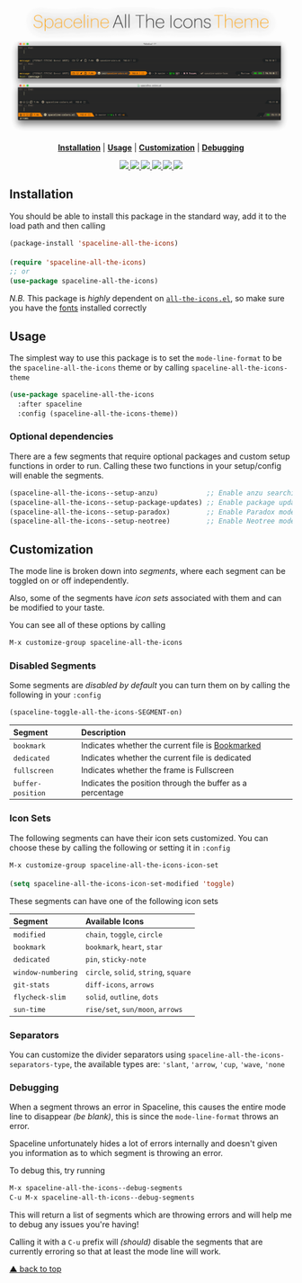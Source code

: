 <p align="center">
<img src="logo.png" width="1200">
</p>

<p align="center">
<b><a href="#installation">Installation</a></b>
|
<b><a href="#usage">Usage</a></b>
|
<b><a href="#customization">Customization</a></b>
|
<b><a href="#debugging">Debugging</a></b>
</p>

<p align="center">
  <b>
    <a href="https://melpa.org/#/spaceline-all-the-icons">
      <img src="https://melpa.org/packages/spaceline-all-the-icons-badge.svg" />
    </a>
  </b>
  <b>
    <a href="https://stable.melpa.org/#/spaceline-all-the-icons">
      <img src="https://stable.melpa.org/packages/spaceline-all-the-icons-badge.svg" />
    </a>
  </b>
  <b>
    <a href="https://github.com/domtronn/spaceline-all-the-icons.el/releases">
      <img src="https://img.shields.io/github/tag/domtronn/spaceline-all-the-icons.el.svg" />
    </a>
  </b>
  <b>
    <a href="https://github.com/domtronn/spaceline-all-the-icons.el/issues">
      <img src="https://img.shields.io/issuestats/i/github/domtronn/spaceline-all-the-icons.el.svg" />
    </a>
  </b>
  <b>
    <a href="https://github.com/domtronn/spaceline-all-the-icons.el/pulls">
      <img src="https://img.shields.io/issuestats/p/github/domtronn/spaceline-all-the-icons.el.svg" />
    </a>
  </b>
  <b>
    <a href="https://choosealicense.com/licenses/mit/">
      <img src="https://img.shields.io/github/license/mashape/apistatus.svg" />
    </a>
  </b>
</p>

## Installation

You should be able to install this package in the standard way, add it
to the load path and then calling

```el
(package-install 'spaceline-all-the-icons)

(require 'spaceline-all-the-icons)
;; or
(use-package spaceline-all-the-icons)
```

*N.B.* This package is *_highly_* dependent
on [`all-the-icons.el`](https://github.com/domtronn/all-the-icons.el), so make
sure you have the [fonts](https://github.com/domtronn/all-the-icons.el/tree/master/fonts)
installed correctly

## Usage

The simplest way to use this package is to set the `mode-line-format`
to be the `spaceline-all-the-icons` theme or by calling
`spaceline-all-the-icons-theme`

```el
(use-package spaceline-all-the-icons 
  :after spaceline
  :config (spaceline-all-the-icons-theme))
```

### Optional dependencies

There are a few segments that require optional packages and custom
setup functions in order to run.  Calling these two functions in your
setup/config will enable the segments.

```el
(spaceline-all-the-icons--setup-anzu)            ;; Enable anzu searching
(spaceline-all-the-icons--setup-package-updates) ;; Enable package update indicator
(spaceline-all-the-icons--setup-paradox)         ;; Enable Paradox mode line
(spaceline-all-the-icons--setup-neotree)         ;; Enable Neotree mode line
```

## Customization

The mode line is broken down into _segments_, where each segment can
be toggled on or off independently.

Also, some of the segments have _icon sets_ associated with them and
can be modified to your taste.

You can see all of these options by calling

```el
M-x customize-group spaceline-all-the-icons
```

### Disabled Segments

Some segments are _disabled by default_ you can turn them on by
calling the following in your `:config`

```el
(spaceline-toggle-all-the-icons-SEGMENT-on)
```

| Segment | Description |
| :-- | :-- |
| `bookmark` | Indicates whether the current file is [Bookmarked](https://emacswiki.org/emacs/BookMarks) |
| `dedicated` | Indicates whether the current file is dedicated |
| `fullscreen` | Indicates whether the frame is Fullscreen  |
| `buffer-position` | Indicates the position through the buffer as a percentage  |

### Icon Sets

The following segments can have their icon sets customized. You can
choose these by calling the following or setting it in `:config`

```el
M-x customize-group spaceline-all-the-icons-icon-set

(setq spaceline-all-the-icons-icon-set-modified 'toggle)
```

These segments can have one of the following icon sets

| Segment | Available Icons |
| :-- | :-- |
| `modified` | `chain`, `toggle`, `circle` |
| `bookmark` | `bookmark`, `heart`, `star` |
| `dedicated` | `pin`, `sticky-note` |
| `window-numbering` | `circle`, `solid`, `string`, `square` |
| `git-stats` | `diff-icons`, `arrows` |
| `flycheck-slim` | `solid`, `outline`, `dots` |
| `sun-time` | `rise/set`, `sun/moon`, `arrows` |

### Separators

You can customize the divider separators using
`spaceline-all-the-icons-separators-type`, the available types are:
`'slant`, `'arrow`, `'cup`, `'wave`, `'none`

### Debugging

When a segment throws an error in Spaceline, this causes the entire
mode line to disappear _(be blank)_, this is since the
`mode-line-format` throws an error. 

Spaceline unfortunately hides a lot of errors internally and doesn't
given you information as to which segment is throwing an error.

To debug this, try running 

```el
M-x spaceline-all-the-icons--debug-segments
C-u M-x spaceline-all-th-icons--debug-segments
```

This will return a list of segments which are throwing errors and will
help me to debug any issues you're having!

Calling it with a `C-u` prefix will _(should)_ disable the segments
that are currently erroring so that at least the mode line will work.

[▲ back to top](#readme)
